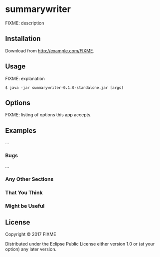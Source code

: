 # summarywriter

FIXME: description

## Installation

Download from http://example.com/FIXME.

## Usage

FIXME: explanation

    $ java -jar summarywriter-0.1.0-standalone.jar [args]

## Options

FIXME: listing of options this app accepts.

## Examples

...

### Bugs

...

### Any Other Sections
### That You Think
### Might be Useful

## License

Copyright © 2017 FIXME

Distributed under the Eclipse Public License either version 1.0 or (at
your option) any later version.
